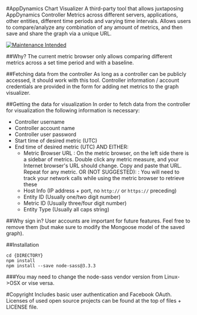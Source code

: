 #AppDynamics Chart Visualizer
A third-party tool that allows juxtaposing AppDynamics Controller Metrics across different servers, applications, other entities, different time periods and varying time intervals. Allows users to compare/analyze any combination of any amount of metrics, and then save and share the graph via a unique URL. 

[![Maintenance Intended](http://maintained.tech/badge.svg)](http://maintained.tech/)

##Why?
The current metric browser only allows comparing different metrics across a set time period and with a baseline.

##Fetching data from the controller
As long as a controller can be publicly accessed, it should work with this tool. Controller information / account credentials are provided in the form for adding net metrics to the graph visualizer.

##Getting the data for visualization
In order to fetch data from the controller for visualization the following information is necessary:
* Controller username
* Controller account name
* Controller user password
* Start time of desired metric (UTC)
* End time of desired metric (UTC)
AND EITHER:
	* Metric Browser URL
		: On the metric browser, on the left side there is a sidebar of metrics. Double click any metric measure, and your Internet browser's URL should change. Copy and paste that URL. Repeat for any metric.
	OR (NOT SUGGESTED):
		: You will need to track your network calls while using the metric browser to retrieve these
	* Host Info (IP address + port, no `http://` or `https://` preceding)
	* Entity ID (Usually one/two digit number)
	* Metric ID (Usually three/four digit number)
	* Entity Type (Usually all caps string)

##Why sign in?
User accounts are important for future features. Feel free to remove them (but make sure to modify the Mongoose model of the saved graph).

##Installation
```
cd {DIRECTORY}
npm install
npm install --save node-sass@3.3.3
```
###You may need to change the node-sass vendor version from Linux->OSX or vise versa.

#Copyright
Includes basic user authentication and Facebook OAuth. Licenses of used open source projects can be found at the top of files + LICENSE file.